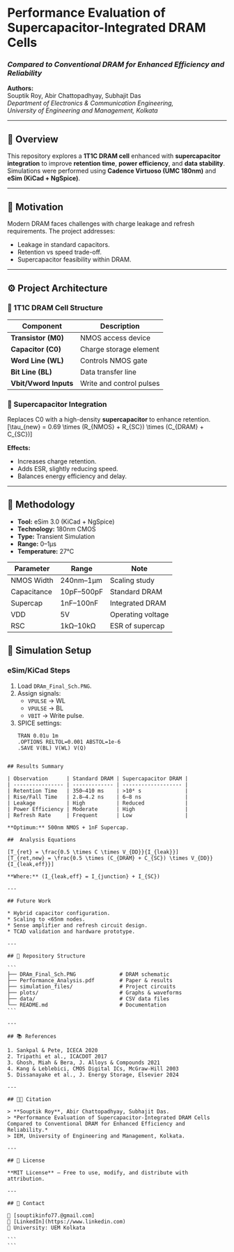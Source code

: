 # Performance Evaluation of Supercapacitor-Integrated DRAM Cells  
### *Compared to Conventional DRAM for Enhanced Efficiency and Reliability*  

**Authors:**  
Souptik Roy, Abir Chattopadhyay, Subhajit Das  
*Department of Electronics & Communication Engineering,  
University of Engineering and Management, Kolkata*  

---

## 📘 Overview  
This repository explores a **1T1C DRAM cell** enhanced with **supercapacitor integration** to improve **retention time**, **power efficiency**, and **data stability**.  
Simulations were performed using **Cadence Virtuoso (UMC 180nm)** and **eSim (KiCad + NgSpice)**.  

---

## 🧩 Motivation  
Modern DRAM faces challenges with charge leakage and refresh requirements. The project addresses:  
- Leakage in standard capacitors.  
- Retention vs speed trade-off.  
- Supercapacitor feasibility within DRAM.  

---

## ⚙️ Project Architecture  
### 🧱 1T1C DRAM Cell Structure  
| Component | Description |
|------------|--------------|
| **Transistor (M0)** | NMOS access device |
| **Capacitor (C0)** | Charge storage element |
| **Word Line (WL)** | Controls NMOS gate |
| **Bit Line (BL)** | Data transfer line |
| **Vbit/Vword Inputs** | Write and control pulses |

### 🧠 Supercapacitor Integration  
Replaces C0 with a high-density **supercapacitor** to enhance retention.  
\[\tau_{new} = 0.69 \times (R_{NMOS} + R_{SC}) \times (C_{DRAM} + C_{SC})\]

**Effects:**  
- Increases charge retention.  
- Adds ESR, slightly reducing speed.  
- Balances energy efficiency and delay.  

---

## 🧪 Methodology  
- **Tool:** eSim 3.0 (KiCad + NgSpice)  
- **Technology:** 180nm CMOS  
- **Type:** Transient Simulation  
- **Range:** 0–1µs  
- **Temperature:** 27°C  

| Parameter | Range | Note |
|------------|--------|------|
| NMOS Width | 240nm–1µm | Scaling study |
| Capacitance | 10pF–500pF | Standard DRAM |
| Supercap | 1nF–100nF | Integrated DRAM |
| VDD | 5V | Operating voltage |
| RSC | 1kΩ–10kΩ | ESR of supercap |


## 🧰 Simulation Setup  
### eSim/KiCad Steps  
1. Load `DRAm_Final_Sch.PNG`.  
2. Assign signals:
   - `VPULSE` → WL  
   - `VPULSE` → BL  
   - `VBIT` → Write pulse.  
3. SPICE settings:  
   ```text
   TRAN 0.01u 1m
   .OPTIONS RELTOL=0.001 ABSTOL=1e-6
   .SAVE V(BL) V(WL) V(Q)
````

## Results Summary

| Observation      | Standard DRAM | Supercapacitor DRAM |
| ---------------- | ------------- | ------------------- |
| Retention Time   | 350–410 ms    | >10⁴ s              |
| Rise/Fall Time   | 2.8–4.2 ns    | 6–8 ns              |
| Leakage          | High          | Reduced             |
| Power Efficiency | Moderate      | High                |
| Refresh Rate     | Frequent      | Low                 |

**Optimum:** 500nm NMOS + 1nF Supercap.

##  Analysis Equations

[T_{ret} = \frac{0.5 \times C \times V_{DD}}{I_{leak}}]
[T_{ret,new} = \frac{0.5 \times (C_{DRAM} + C_{SC}) \times V_{DD}}{I_{leak,eff}}]

**Where:** (I_{leak,eff} = I_{junction} + I_{SC})

---

## Future Work

* Hybrid capacitor configuration.
* Scaling to <65nm nodes.
* Sense amplifier and refresh circuit design.
* TCAD validation and hardware prototype.

---

## 📂 Repository Structure

```
├── DRAm_Final_Sch.PNG              # DRAM schematic
├── Performance_Analysis.pdf        # Paper & results
├── simulation_files/               # Project circuits
├── plots/                          # Graphs & waveforms
├── data/                           # CSV data files
└── README.md                       # Documentation
```

---

## 📚 References

1. Sankpal & Pete, ICECA 2020
2. Tripathi et al., ICACDOT 2017
3. Ghosh, Miah & Bera, J. Alloys & Compounds 2021
4. Kang & Leblebici, CMOS Digital ICs, McGraw-Hill 2003
5. Dissanayake et al., J. Energy Storage, Elsevier 2024

---

## 🧑‍💻 Citation

> **Souptik Roy**, Abir Chattopadhyay, Subhajit Das.
> *Performance Evaluation of Supercapacitor-Integrated DRAM Cells Compared to Conventional DRAM for Enhanced Efficiency and Reliability.*
> IEM, University of Engineering and Management, Kolkata.

---

## 🧾 License

**MIT License** – Free to use, modify, and distribute with attribution.

---

## 💬 Contact

📧 [souptikinfo77.@gmail.com]
🔗 [LinkedIn](https://www.linkedin.com)
🏫 University: UEM Kolkata

```
```
